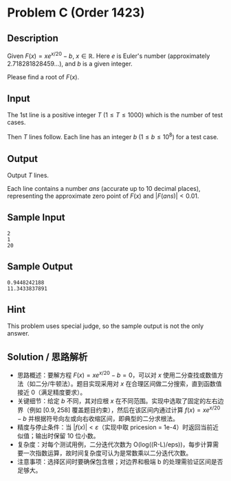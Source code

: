 # Problem C (Order 1423)

## Description

Given $F(x) = x e^{x/20} - b$, $x \in \mathbb{R}$. Here $e$ is Euler's number (approximately $2.718281828459\ldots$), and $b$ is a given integer.

Please find a root of $F(x)$.

## Input

The 1st line is a positive integer $T$ ($1 \le T \le 1000$) which is the number of test cases.

Then $T$ lines follow. Each line has an integer $b$ ($1 \le b \le 10^8$) for a test case.

## Output

Output $T$ lines.

Each line contains a number $ans$ (accurate up to 10 decimal places), representing the approximate zero point of $F(x)$ and $|F(ans)| < 0.01$.

## Sample Input

```text
2
1
20
```

## Sample Output

```text
0.9448242188
11.3433837891
```

## Hint

This problem uses special judge, so the sample output is not the only answer.

## Solution / 思路解析

- 思路概述：要解方程 $F(x)=x e^{x/20}-b=0$，可以对 $x$ 使用二分查找或数值方法（如二分/牛顿法）。题目实现采用对 $x$ 在合理区间做二分搜索，直到函数值接近 0（满足精度要求）。
- 关键细节：给定 $b$ 不同，其对应根 $x$ 在不同范围。实现中选取了固定的左右边界（例如 $[0.9, 258]$ 覆盖题目约束），然后在该区间内通过计算 $f(x)=x e^{x/20}-b$ 并根据符号向左或向右收缩区间，即典型的二分求根法。
- 精度与停止条件：当 $|f(x)| < \varepsilon$（实现中取 pricesion = 1e-4）时返回当前近似值；输出时保留 10 位小数。
- 复杂度：对每个测试用例，二分迭代次数为 O(log((R-L)/eps))，每步计算需要一次指数运算，故时间复杂度可认为是常数乘以二分迭代次数。
- 注意事项：选择区间时要确保包含根；对边界和极端 b 的处理需验证区间是否足够大。
